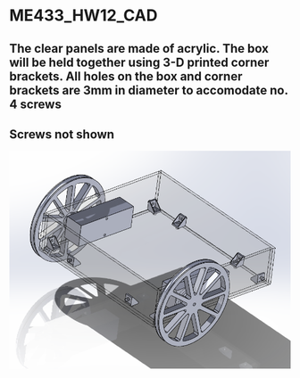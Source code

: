 # ME433_HW12_CAD

## The clear panels are made of acrylic. The box will be held together using 3-D printed corner brackets. All holes on the box and corner brackets are 3mm in diameter to accomodate no. 4 screws
## Screws not shown
![Assembled robot (no screws)](https://github.com/markzhang0778/ME433_HW12_CAD/blob/main/Assembled_picture.png)
